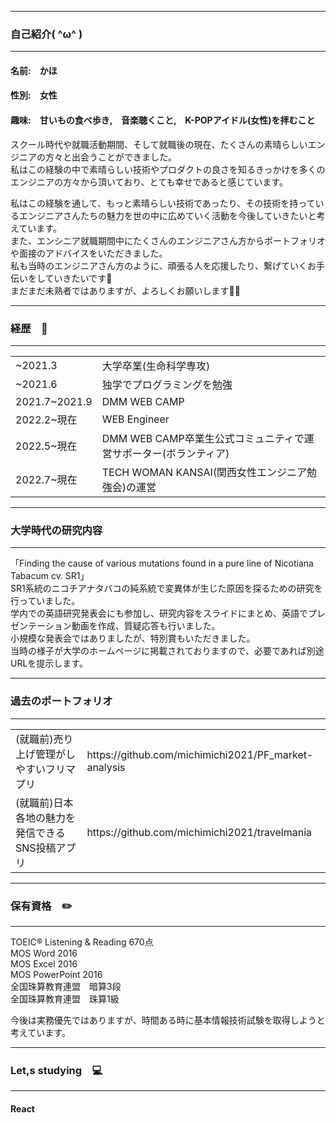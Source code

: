 ----------------------
### 自己紹介( ^ω^ )
----------------------
#### 名前:　かほ <br>
#### 性別:　女性<br>
#### 趣味:　甘いもの食べ歩き,　音楽聴くこと,　K-POPアイドル(女性)を拝むこと

スクール時代や就職活動期間、そして就職後の現在、たくさんの素晴らしいエンジニアの方々と出会うことができました。<br>
私はこの経験の中で素晴らしい技術やプロダクトの良さを知るきっかけを多くのエンジニアの方々から頂いており、とても幸せであると感じています。<br>

私はこの経験を通して、もっと素晴らしい技術であったり、その技術を持っているエンジニアさんたちの魅力を世の中に広めていく活動を今後していきたいと考えています。<br>
また、エンシニア就職期間中にたくさんのエンジニアさん方からポートフォリオや面接のアドバイスをいただきました。<br>
私も当時のエンジニアさん方のように、頑張る人を応援したり、繋げていくお手伝いをしていきたいです🐥<br>
まだまだ未熟者ではありますが、よろしくお願いします🙇‍♀️

-------------------------------------------------------------------------
### 経歴　💼
-------------------------------------------------------------------------

<table>
  <tr>
      <td>~2021.3</td><td>大学卒業(生命科学専攻)</td>
  </tr>
  <tr>
      <td>~2021.6</td><td>独学でプログラミングを勉強</td>
  </tr>
  <tr>
    <td>2021.7~2021.9</td><td>DMM WEB CAMP</td>
  </tr>
  <tr>
    <td>2022.2~現在</td><td>WEB Engineer</td>
  </tr>
  <tr>
    <td>2022.5~現在</td><td>DMM WEB CAMP卒業生公式コミュニティで運営サポーター(ボランティア)</td>
  </tr>
   <tr>
    <td>2022.7~現在</td><td>TECH WOMAN KANSAI(関西女性エンジニア勉強会)の運営</td>
  </tr>
</table>

-------------------------------------------------------------------------
### 大学時代の研究内容
-------------------------------------------------------------------------
「Finding the cause of various mutations found in a pure line of Nicotiana Tabacum cv. SR1」<br>
SR1系統のニコチアナタバコの純系統で変異体が生じた原因を探るための研究を行っていました。<br>
学内での英語研究発表会にも参加し、研究内容をスライドにまとめ、英語でプレゼンテーション動画を作成、質疑応答も行いました。<br>
小規模な発表会ではありましたが、特別賞もいただきました。<br>
当時の様子が大学のホームページに掲載されておりますので、必要であれば別途URLを提示します。


-------------------------------------------------------------------------
### 過去のポートフォリオ
-------------------------------------------------------------------------

<table>
  <tr>
      <td>(就職前)売り上げ管理がしやすいフリマプリ</td><td>https://github.com/michimichi2021/PF_market-analysis</td>
  </tr>
  <tr>
      <td>(就職前)日本各地の魅力を発信できるSNS投稿アプリ</td><td>https://github.com/michimichi2021/travelmania</td>
  </tr>
</table>

-------------------------------------------------------------------------
### 保有資格　✏️
-------------------------------------------------------------------------
TOEIC® Listening & Reading 670点<br>
MOS Word 2016<br>
MOS Excel 2016<br>
MOS PowerPoint 2016<br>
全国珠算教育連盟　暗算3段<br>
全国珠算教育連盟　珠算1級

今後は実務優先ではありますが、時間ある時に基本情報技術試験を取得しようと考えています。

-------------------------------------------------------------------------
### Let,s studying　💻
-------------------------------------------------------------------------
#### React




<!--
**michimichi2021/michimichi2021** is a ✨ _special_ ✨ repository because its `README.md` (this file) appears on your GitHub profile.

Here are some ideas to get you started:

- 🔭 I’m currently working on ...
- 🌱 I’m currently learning ...
- 👯 I’m looking to collaborate on ...
- 🤔 I’m looking for help with ...
- 💬 Ask me about ...
- 📫 How to reach me: ...
- 😄 Pronouns: ...
- ⚡ Fun fact: ...
-->
